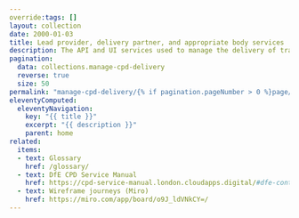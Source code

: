 ```yaml
---
override:tags: []
layout: collection
date: 2000-01-03
title: Lead provider, delivery partner, and appropriate body services
description: The API and UI services used to manage the delivery of training
pagination:
  data: collections.manage-cpd-delivery
  reverse: true
  size: 50
permalink: "manage-cpd-delivery/{% if pagination.pageNumber > 0 %}page/{{ pagination.pageNumber + 1 }}{% endif %}/"
eleventyComputed:
  eleventyNavigation:
    key: "{{ title }}"
    excerpt: "{{ description }}"
    parent: home
related:
  items:
  - text: Glossary
    href: /glossary/
  - text: DfE CPD Service Manual
    href: https://cpd-service-manual.london.cloudapps.digital/#dfe-continuing-professional-development-cpd
  - text: Wireframe journeys (Miro)
    href: https://miro.com/app/board/o9J_ldVNkCY=/
---
```

